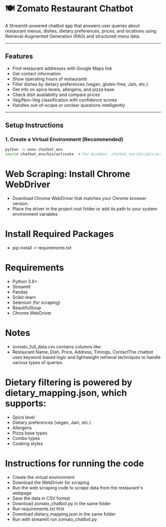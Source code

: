 # 🍽️ Zomato Restaurant Chatbot


A Streamlit-powered chatbot app that answers user queries about restaurant menus, dishes, dietary preferences, prices, and locations using Retrieval-Augmented Generation (RAG) and structured menu data.

---

## Features

- Find restaurant addresses with Google Maps link  
- Get contact information  
- Show operating hours of restaurants  
- Filter dishes by dietary preferences (vegan, gluten-free, Jain, etc.)  
- Get info on spice levels, allergens, and pizza base  
- Check dish availability and compare prices  
- Veg/Non-Veg classification with confidence scores  
- Handles out-of-scope or unclear questions intelligently 

---

##  Setup Instructions

### 1. Create a Virtual Environment (Recommended)

```bash
python -m venv chatbot_env
source chatbot_env/bin/activate  # For Windows: chatbot_env\Scripts\activate
````
# Web Scraping: Install Chrome WebDriver
- Download Chrome WebDriver that matches your Chrome browser version.
- Place the driver in the project root folder or add its path to your system environment variables


# Install Required Packages
- pip install -r requirements.txt

#  Requirements
- Python 3.8+
- Streamlit
- Pandas
- Scikit-learn
- Selenium (for scraping)
- BeautifulSoup
- Chrome WebDriver

#  Notes
- zomato_full_data.csv contains columns like:
- Restaurant Name, Dish, Price, Address, Timings, ContactThe chatbot uses keyword-based logic and lightweight retrieval techniques to handle various types of queries.

# Dietary filtering is powered by dietary_mapping.json, which supports:

- Spice level
- Dietary preferences (vegan, Jain, etc.)
- Allergens
- Pizza base types
- Combo types
- Cooking styles

# Instructions for running the code 
- Create the virtual environment
- Download the WebDriver for scraping 
- Run the web scraping code to scrape data from the restaurant's webpage
- Save the data in CSV format
- Download zomato_chatbot.py in the same folder
- Run requirements.txt first
- Download dietary_mapping.json in the same folder
- Run with streamlit run zomato_chatbot.py



